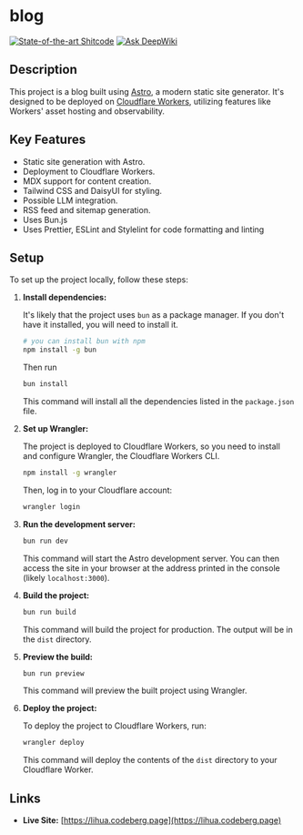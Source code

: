 # blog

[![State-of-the-art Shitcode](https://img.shields.io/static/v1?label=State-of-the-art&message=Shitcode&color=7B5804)](https://github.com/trekhleb/state-of-the-art-shitcode)
[![Ask DeepWiki](https://deepwiki.com/badge.svg)](https://deepwiki.com/real-LiHua/real-LiHua.github.io)

## Description

This project is a blog built using [Astro](https://astro.build/), a modern static site generator. It's designed to be deployed on [Cloudflare Workers](https://workers.cloudflare.com/), utilizing features like Workers' asset hosting and observability.

## Key Features

- Static site generation with Astro.
- Deployment to Cloudflare Workers.
- MDX support for content creation.
- Tailwind CSS and DaisyUI for styling.
- Possible LLM integration.
- RSS feed and sitemap generation.
- Uses Bun.js
- Uses Prettier, ESLint and Stylelint for code formatting and linting

## Setup

To set up the project locally, follow these steps:

1.  **Install dependencies:**

    It's likely that the project uses `bun` as a package manager. If you don't have it installed, you will need to install it.

    ```bash
    # you can install bun with npm
    npm install -g bun
    ```

    Then run

    ```bash
    bun install
    ```

    This command will install all the dependencies listed in the `package.json` file.

2.  **Set up Wrangler:**

    The project is deployed to Cloudflare Workers, so you need to install and configure Wrangler, the Cloudflare Workers CLI.

    ```bash
    npm install -g wrangler
    ```

    Then, log in to your Cloudflare account:

    ```bash
    wrangler login
    ```

3.  **Run the development server:**

    ```bash
    bun run dev
    ```

    This command will start the Astro development server. You can then access the site in your browser at the address printed in the console (likely `localhost:3000`).

4.  **Build the project:**

    ```bash
    bun run build
    ```

    This command will build the project for production. The output will be in the `dist` directory.

5.  **Preview the build:**

    ```bash
    bun run preview
    ```

    This command will preview the built project using Wrangler.

6.  **Deploy the project:**

    To deploy the project to Cloudflare Workers, run:

    ```bash
    wrangler deploy
    ```

    This command will deploy the contents of the `dist` directory to your Cloudflare Worker.

## Links

- **Live Site:** [https://lihua.codeberg.page](https://lihua.codeberg.page)
